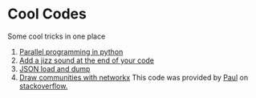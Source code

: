 # Cool Codes
Some cool tricks in one place

1. [Parallel programming in python](parallelisation.py)
2. [Add a jizz sound at the end of your code](jizz-sound-end-of-code.py)
3. [JSON load and dump](json-load-dump.py)
4. [Draw communities with networkx](plot_communites.py)
   This code was provided by [Paul](https://stackoverflow.com/users/2912349/paul) on [stackoverflow.](https://stackoverflow.com/questions/43541376/how-to-draw-communities-with-networkx)
